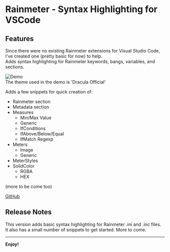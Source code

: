 # Rainmeter - Syntax Highlighting for VSCode

## Features

Since there were no existing Rainmeter extensions for Visual Studio Code, I've created one (pretty basic for now) to help.  
Adds syntax highlighting for Rainmeter keywords, bangs, variables, and sections.  

![Demo](./images/demo.gif)  
The theme used in the demo is 'Dracula Official'

Adds a few snippets for quick creation of:
* Rainmeter section
* Metadata section
* Measures
    - Min/Max Value
    - Generic
    - IfConditions
    - IfAbove/Below/Equal
    - IfMatch Regexp
* Meters
    - Image
    - Generic
* MeterStyles
* SolidColor
    - RGBA
    - HEX

(more to be come too)

[GitHub](https://github.com/will-shaw/rainmeter-syntax)

## Release Notes

This version adds basic syntax highlighting for Rainmeter .ini and .inc files.  
It also has a small number of snippets to get started. More to come.

-----------------------------------------------------------------------------------------------------------

**Enjoy!**